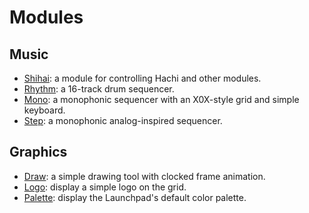 # Modules

## Music
- [Shihai](shihai.md): a module for controlling Hachi and other modules.
- [Rhythm](rhythm.md): a 16-track drum sequencer.
- [Mono](mono.md): a monophonic sequencer with an X0X-style grid and simple keyboard.
- [Step](step.md): a monophonic analog-inspired sequencer.

## Graphics
- [Draw](draw.md): a simple drawing tool with clocked frame animation.
- [Logo](logo.md): display a simple logo on the grid.
- [Palette](palette.md): display the Launchpad's default color palette. 

